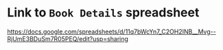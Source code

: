 # Link to `Book Details` spreadsheet

https://docs.google.com/spreadsheets/d/11q7bWcYn7_C2OH2INB__Mvg--RjUmE3BDuSm7R05PEQ/edit?usp=sharing

